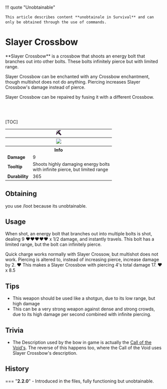 !!! quote  "Unobtainable"
	
	This article describes content **unobtainale in Survival** and can only be obtained through the use of commands.

# Slayer Crossbow
<div class="result kohara-infobox-grid" markdown>
<div markdown class="kohara-infobox-text">
**Slayer Crossbow** is a crossbow that shoots an energy bolt that branches out into other bolts. These bolts infinitely pierce but with limited range.

<i class="icon-minecraft icon-minecraft-enchantng-table"></i> Slayer Crossbow can be enchanted with any Crossbow enchantment, though multishot does not do anything. Piercing increases Slayer Crossbow's damage instead of pierce.

<i class="icon-minecraft icon-minecraft-anvil"></i> Slayer Crossbow can be repaired by fusing it with a different <i class="icon-minecraft icon-minecraft-crossbow"></i>Crossbow.

<br><br>

[TOC]

</div>
<div class="kohara-infobox-table">
  <table id="kohara-infobox--item">
	<tr>
		<th colspan="2" class="kohara-infobox--top-image"><img src="../../assets/items/slayer_crossbow.png"></th>
	</tr>
	<tr>
    	<th colspan="2" class="kohara-infobox--top-image"><img src="../../assets/items/slayer_crossbow_pulling.png"></th>
	</tr>
	<tr>
		<th colspan="2">Info</th>
	</tr>
	<tr>
		<td><b>Damage</b></td>
		<td>9</td>
	</tr>
	<tr>
		<td><b>Tooltip</b></td>
		<td>Shoots highly damaging energy bolts
		<br>
		with infinite pierce, but limited range
		</td>
	</tr>
	<tr>
		<td><b>Durability</b></td>
		<td>365</td>
	</tr>
</table>
</div>
</div>

## Obtaining
you use /loot because its unobtainable.

## Usage
When shot, an energy bolt that branches out into multiple bolts is shot, dealing 9 :heart::heart::heart::heart::heart: x 1/2 damage, and instantly travels. This bolt has a limited range, but the bolt can infinitely pierce.

Quick charge works normally with Slayer Crossow, but multishot does not work. Piercing is altered to, instead of increasing pierce, increase damage by 2. :heart: This makes a Slayer Crossbow with piercing 4's total damage 17. :heart:x 8.5

## Tips 
- This weapon should be used like a shotgun, due to its low range, but high damage
- This can be a very strong weapon against dense and strong crowds, due to its high damage per second combined with infinite piercing.

## Trivia
- The Description used by the bow in game is actually the [Call of the Void's](../items/call_of_the_void.md). The reverse of this happens too, where the Call of the Void uses Slayer Crossbow's description.

## History
=== "**2.2.0**"
    - Introduced in the files, fully functioning but unobtainable.